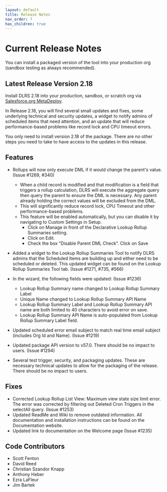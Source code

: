 ```yaml
---
layout: default
title: Release Notes
nav_order: 7
has_children: true
---
```


# Current Release Notes

You can install a packaged version of the tool into your production org (sandbox testing as always recommended).
<br/>

## Latest Release Version 2.18

Install DLRS 2.18 into your production, sandbox, or scratch org via [Salesforce.org MetaDeploy](https://install.salesforce.org/products/dlrs/latest).

In Release 2.18, you will find several small updates and fixes, some underlying technical and security updates, a widget to notify admins of scheduled items that need attention, and an update that will reduce performance-based problems like record lock and CPU timeout errors.

You only need to install version 2.18 of the package. There are no other steps you need to take to have access to the updates in this release. 

## Features

* Rollups will now only execute DML if it would change the parent's value. (Issue #1269, #340)
  * When a child record is modified and that modification is a field that triggers a rollup calculation, DLRS will execute the aggregate query then query the parent to ensure the DML is necessary. Any parent already holding the correct values will be excluded from the DML. 
  * This will significantly reduce record lock, CPU Timeout and other performance-based problems. 
  * This feature will be enabled automatically, but you can disable it by navigating to Custom Settings in Setup.
    * Click on Manage in front of the Declarative Lookup Rollup Summaries setting. 
    * Click on Edit. 
    * Check the box “Disable Parent DML Check”. Click on Save

* Added a widget to the Lookup Rollup Summaries Tool to notify DLRS admins that the Scheduled Items are building up and either need to be scheduled or deleted. This updated widget can be found on the Lookup Rollup Summaries Tool tab. (Issue #1271, #735, #566) 
* In the wizard, the following fields were updated: (Issue #1236)
  * Lookup Rollup Summary name changed to Lookup Rollup Summary Label
  * Unique Name changed to Lookup Rollup Summary API Name
  * Lookup Rollup Summary Label and Lookup Rollup Summary API name are both limited to 40 characters to avoid error on save. 
  * Lookup Rollup Summary API Name is auto-populated from Lookup Rollup Summary Label field. 
* Updated scheduled error email subject to match real time email subject (includes Org Id and Name). (Issue #1219)
* Updated package API version to v57.0. There should be no impact to users. (Issue #1294)
* Several test trigger, security, and packaging updates. These are necessary technical updates to allow for the packaging of the release. There should be no impact to users.

## Fixes
* Corrected Lookup Rollup List View: Maximum view state size limit error. The error was corrected by filtering out Deleted Cron Triggers in the selectAll query. (Issue #1253)
* Updated ReadMe and Wiki to remove outdated information. All documentation and installation instructions can be found on the Documentation website. 
* Updated link to documentation on the Welcome page (Issue #1235)

## Code Contributors
* Scott Fenton
* David Reed
* Christian Szandor Knapp
* Anthony Heber
* Ezra LaFleur
* Jim Bartek
